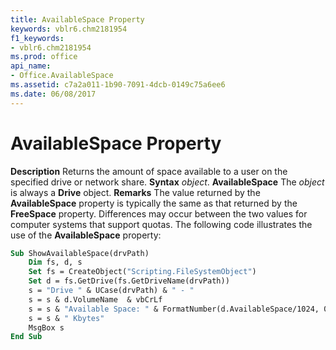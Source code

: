 ```yaml
---
title: AvailableSpace Property
keywords: vblr6.chm2181954
f1_keywords:
- vblr6.chm2181954
ms.prod: office
api_name:
- Office.AvailableSpace
ms.assetid: c7a2a011-1b90-7091-4dcb-0149c75a6ee6
ms.date: 06/08/2017
---
```



# AvailableSpace Property



 **Description**
Returns the amount of space available to a user on the specified drive or network share.
 **Syntax**
 _object_. **AvailableSpace**
The  _object_ is always a **Drive** object.
 **Remarks**
The value returned by the  **AvailableSpace** property is typically the same as that returned by the **FreeSpace** property. Differences may occur between the two values for computer systems that support quotas.
The following code illustrates the use of the  **AvailableSpace** property:



```vb
Sub ShowAvailableSpace(drvPath)
    Dim fs, d, s
    Set fs = CreateObject("Scripting.FileSystemObject")
    Set d = fs.GetDrive(fs.GetDriveName(drvPath))
    s = "Drive " & UCase(drvPath) & " - " 
    s = s & d.VolumeName  & vbCrLf
    s = s & "Available Space: " & FormatNumber(d.AvailableSpace/1024, 0) 
    s = s & " Kbytes"
    MsgBox s
End Sub
```


